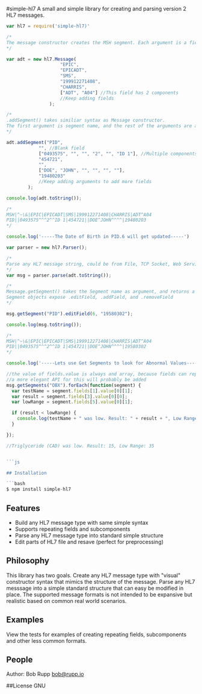 #simple-hl7
A small and simple library for creating and parsing version 2 HL7 messages.

```js
var hl7 = require('simple-hl7)'

/*
The message constructor creates the MSH segment. Each argument is a field.
*/

var adt = new hl7.Message(
                    "EPIC",
                    "EPICADT",
                    "SMS",
                    "199912271408",
                    "CHARRIS",
                    ["ADT", "A04"] //This field has 2 components
                    //Keep adding fields
                );

/*
.addSegment() takes similiar syntax as Message constructor.
The first argument is segment name, and the rest of the arguments are added as fields.
*/

adt.addSegment("PID",
            "", //Blank field
            ["0493575", "", "", "2", "", "ID 1"], //Multiple components
            "454721",
            "",
            ["DOE", "JOHN", "", "", "", ""],
            "19480203"
            //Keep adding arguments to add more fields
        );

console.log(adt.toString());

/*
MSH|^~\&|EPIC|EPICADT|SMS|199912271408|CHARRIS|ADT^A04
PID||0493575^^^2^^ID 1|454721||DOE^JOHN^^^^|19480203
*/

console.log('-----The Date of Birth in PID.6 will get updated-----')

var parser = new hl7.Parser();

/*
Parse any HL7 message string, could be from File, TCP Socket, Web Service.
*/
var msg = parser.parse(adt.toString());

/*
Message.getSegment() takes the Segment name as argument, and returns a Segment object.
Segment objects expose .editField, .addField, and .removeField
*/

msg.getSegment("PID").editField(6, "19580302");

console.log(msg.toString());

/*
MSH|^~\&|EPIC|EPICADT|SMS|199912271408|CHARRIS|ADT^A04
PID||0493575^^^2^^ID 1|454721||DOE^JOHN^^^^|19580302
*/

console.log('-----Lets use Get Segments to look for Abnormal Values----')

//the value of fields.value is always and array, because fields can repeat.
//a more elegant API for this will probably be added
msg.getSegments("OBX").forEach(function(segment) {
  var testName = segment.fields[1].value[0][1];
  var result = segment.fields[3].value[0][0];
  var lowRange = segment.fields[5].value[0][1];

  if (result < lowRange) {
    console.log(testName + " was low. Result: " + result + ", Low Range: " + lowRange);
  }

});

//Triglyceride (CAD) was low. Result: 15, Low Range: 35


```js

## Installation

```bash
$ npm install simple-hl7
```

## Features

  * Build any HL7 message type with same simple syntax
  * Supports repeating fields and subcomponents
  * Parse any HL7 message type into standard simple structure
  * Edit parts of HL7 file and resave (perfect for preprocessing)

## Philosophy
This library has two goals. Create any HL7 message type with "visual" constructor syntax that mimics the structure of the message. Parse any HL7 messsage into a simple standard structure that can easy be modified in place. The supported message formats is not intended to be expansive but realistic based on common real world scenarios.

## Examples
View the tests for examples of creating repeating fields, subcomponents and other less common formats.

## People
Author: Bob Rupp bob@rupp.io

##License
GNU
